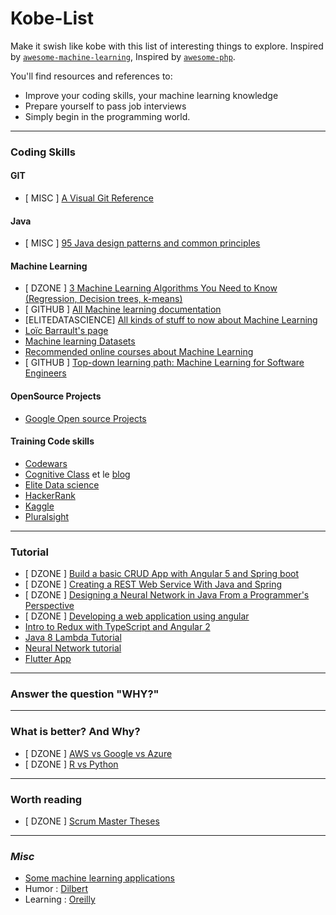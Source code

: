 # Kobe-List
Make it swish like kobe with this list of interesting things to explore. Inspired by [`awesome-machine-learning`](https://github.com/josephmisiti/awesome-machine-learning), Inspired by [`awesome-php`](https://github.com/ziadoz/awesome-php).

You'll find resources and references to:
* Improve your coding skills, your machine learning knowledge
* Prepare yourself to pass job interviews 
* Simply begin in the programming world.
-----
### Coding Skills


#### GIT
*  [ MISC ] [A Visual Git Reference](https://marklodato.github.io/visual-git-guide/index-en.html)

#### Java
* [ MISC ] [95 Java design patterns and common principles](http://java-design-patterns.com/patterns/)


#### Machine Learning
* [ DZONE ] [3 Machine Learning Algorithms You Need to Know (Regression, Decision trees, k-means)](https://dzone.com/articles/3-machine-learning-algorithms-you-need-to-know?edition=329502&utm_source=Weekly%20Digest&utm_medium=email&utm_campaign=Weekly%20Digest%202017-10-04)
* [ GITHUB ] [All Machine learning documentation](https://github.com/josephmisiti/awesome-machine-learning)
* [ELITEDATASCIENCE] [All kinds of stuff to now about Machine Learning](https://elitedatascience.com/learn-machine-learning)
* [Loïc Barrault's page](http://www-lium.univ-lemans.fr/~barrault/)
* [Machine learning Datasets](https://elitedatascience.com/datasets)
* [Recommended online courses about Machine Learning](https://medium.freecodecamp.org/i-ranked-all-the-best-data-science-intro-courses-based-on-thousands-of-data-points-db5dc7e3eb8e)
* [ GITHUB ] [Top-down learning path: Machine Learning for Software Engineers](https://github.com/ZuzooVn/machine-learning-for-software-engineers)
#### OpenSource Projects
* [Google Open source Projects](https://opensource.google.com/projects/explore/featured)

#### Training Code skills
* [Codewars](https://www.codewars.com/)
* [Cognitive Class](https://cognitiveclass.ai/) et le [blog](https://cognitiveclass.ai/blog/)
* [Elite Data science](https://elitedatascience.com/blog)
* [HackerRank](https://www.hackerrank.com/)
* [Kaggle](https://www.kaggle.com/)
* [Pluralsight](https://www.pluralsight.com/)


-----
### Tutorial
* [ DZONE ] [Build a basic CRUD App with Angular 5 and Spring boot](https://dzone.com/articles/build-a-basic-crud-app-with-angular-50-and-spring?utm_source=Top%205&utm_medium=email&utm_campaign=Top%205%202018-01-263)
* [ DZONE ] [Creating a REST Web Service With Java and Spring](https://dzone.com/articles/creating-a-rest-api-with-java-and-spring)
* [ DZONE ] [Designing a Neural Network in Java From a Programmer's Perspective](https://dzone.com/articles/designing-a-neural-network-in-java)
* [ DZONE ] [Developing a web application using angular](https://dzone.com/articles/developing-a-web-application-using-angular)
* [Intro to Redux with TypeScript and Angular 2](http://blog.ng-book.com/introduction-to-redux-with-typescript-and-angular-2/)
* [Java 8 Lambda Tutorial](http://www.dreamsyssoft.com/java-8-lambda-tutorial/index.php) 
* [Neural Network tutorial](http://neuralnetworksanddeeplearning.com/)
* [Flutter App](https://flutter.io/android-release/)
-----
### Answer the question "WHY?"
-----

### What is better? And Why?
* [ DZONE ] [AWS vs Google vs Azure](https://dzone.com/articles/on-demand-compute-pricing-comparison-aws-vs-azure?edition=329502&utm_source=Weekly%20Digest&utm_medium=email&utm_campaign=Weekly%20Digest%202017-10-04)
* [ DZONE ] [R vs Python](https://dzone.com/articles/r-or-python-data-scientists-delight?edition=329538&utm_source=Daily%20Digest&utm_medium=email&utm_campaign=Daily%20Digest%202017-10-09)


-----

### Worth reading

* [ DZONE ] [Scrum Master Theses](https://dzone.com/articles/70-scrum-master-theses?edition=329505&utm_source=Zone%20Newsletter&utm_medium=email&utm_campaign=agile%202017-10-03)
-----


### *Misc*

* [Some machine learning applications](https://medium.com/imlyra/a-list-of-artificial-intelligence-tools-you-can-use-today-for-personal-use-1-3-7f1b60b6c94f)
* Humor : [Dilbert](http://dilbert.com/)
* Learning : [Oreilly](https://www.oreilly.com/)


